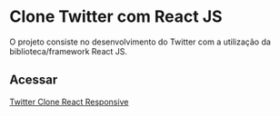 # Clone Twitter com React JS

O projeto consiste no desenvolvimento do Twitter com a utilização da biblioteca/framework React JS. <br>

## Acessar

[Twitter Clone React Responsive](https://react-twitter-clone-responsive.netlify.app/)
